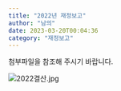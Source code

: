 ```yaml
---
title: "2022년 재정보고"
author: "남의"
date: 2023-03-20T00:04:36
category: "재정보고"
---
```


첨부파일을 참조해 주시기 바랍니다.

![2022결산.jpg](/files/attach/images/33114/909/034/f5c1e6c48a55ec1a0598040ea8f51fa4.jpg)
